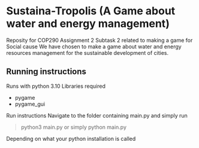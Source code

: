 # Sustaina-Tropolis (A Game about water and energy management)
Reposity for COP290 Assignment 2 Subtask 2 related to making a game for Social cause
We have chosen to make a game about water and energy resources management for
the sustainable development of cities.

## Running instructions
Runs with python 3.10
Libraries required
- pygame
- pygame_gui

Run instructions
Navigate to the folder containing main.py and simply run

> python3 main.py
or simply 
> python main.py

Depending on what your python installation is called
